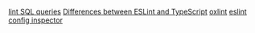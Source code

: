 [lint SQL queries](https://safeql.dev/)
[Differences between ESLint and TypeScript](https://eslint.org/blog/2025/01/differences-between-eslint-and-typescript/)
[oxlint](https://oxc.rs/docs/guide/usage/linter.html)
[eslint config inspector](https://github.com/eslint/config-inspector)
